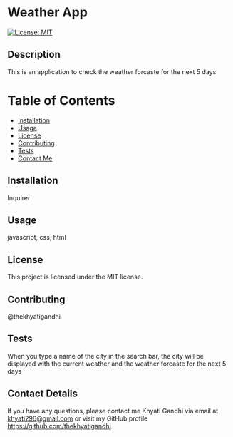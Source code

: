
# Weather App
[![License: MIT](https://img.shields.io/badge/License-MIT-yellow.svg)](https://opensource.org/licenses/MIT)

## Description
This is an application to check the weather forcaste for the next 5 days 

# Table of Contents 
* [Installation](#Installation)
* [Usage](#Usage)
* [License](#License)
* [Contributing](#Contributing)
* [Tests](#Tests)
* [Contact Me](#Contact-Details)
    
## Installation
Inquirer

## Usage
javascript, css, html

## License 
This project is licensed under the MIT license.


## Contributing 
@thekhyatigandhi

## Tests
When you type a name of the city in the search bar, the city will be displayed with the current weather and the weather forcaste for the next 5 days

## Contact Details 
If you have any questions, please contact me Khyati Gandhi via email at khyati296@gmail.com or visit my GitHub profile https://github.com/thekhyatigandhi.
